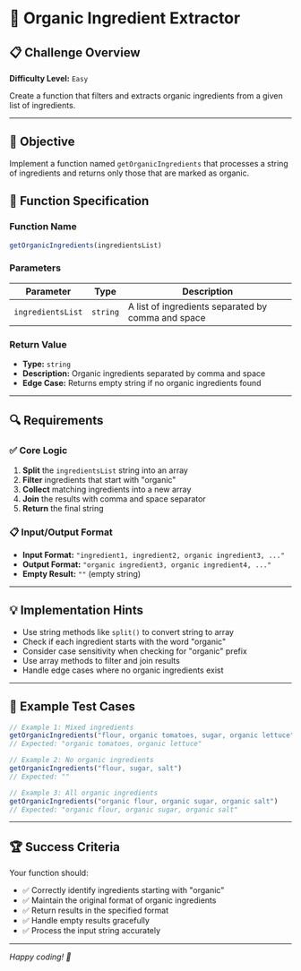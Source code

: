 # 🌿 Organic Ingredient Extractor

## 📋 Challenge Overview

**Difficulty Level:** `Easy`

Create a function that filters and extracts organic ingredients from a given list of ingredients.

---

## 🎯 Objective

Implement a function named `getOrganicIngredients` that processes a string of ingredients and returns only those that are marked as organic.

## 📝 Function Specification

### Function Name
```javascript
getOrganicIngredients(ingredientsList)
```

### Parameters

| Parameter | Type | Description |
|-----------|------|-------------|
| `ingredientsList` | `string` | A list of ingredients separated by comma and space |

### Return Value

- **Type:** `string`
- **Description:** Organic ingredients separated by comma and space
- **Edge Case:** Returns empty string if no organic ingredients found

---

## 🔍 Requirements

### ✅ Core Logic

1. **Split** the `ingredientsList` string into an array
2. **Filter** ingredients that start with "organic"
3. **Collect** matching ingredients into a new array
4. **Join** the results with comma and space separator
5. **Return** the final string

### 📋 Input/Output Format

- **Input Format:** `"ingredient1, ingredient2, organic ingredient3, ..."`
- **Output Format:** `"organic ingredient3, organic ingredient4, ..."`
- **Empty Result:** `""` (empty string)

---

## 💡 Implementation Hints

- Use string methods like `split()` to convert string to array
- Check if each ingredient starts with the word "organic"
- Consider case sensitivity when checking for "organic" prefix
- Use array methods to filter and join results
- Handle edge cases where no organic ingredients exist

---

## 🧪 Example Test Cases

```javascript
// Example 1: Mixed ingredients
getOrganicIngredients("flour, organic tomatoes, sugar, organic lettuce")
// Expected: "organic tomatoes, organic lettuce"

// Example 2: No organic ingredients
getOrganicIngredients("flour, sugar, salt")
// Expected: ""

// Example 3: All organic ingredients
getOrganicIngredients("organic flour, organic sugar, organic salt")
// Expected: "organic flour, organic sugar, organic salt"
```

---

## 🏆 Success Criteria

Your function should:
- ✅ Correctly identify ingredients starting with "organic"
- ✅ Maintain the original format of organic ingredients
- ✅ Return results in the specified format
- ✅ Handle empty results gracefully
- ✅ Process the input string accurately

---

*Happy coding! 🚀*

